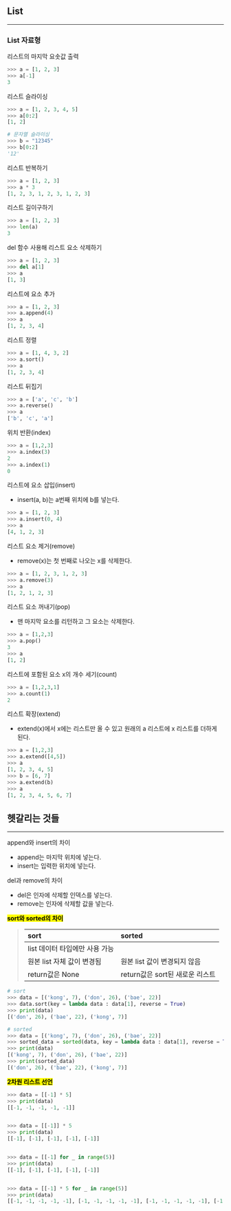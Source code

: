 ## **List**
---
### List 자료형
리스트의 마지막 요솟값 출력
```python
>>> a = [1, 2, 3]
>>> a[-1]
3
```

리스트 슬라이싱
```python
>>> a = [1, 2, 3, 4, 5]
>>> a[0:2]
[1, 2]

# 문자열 슬라이싱
>>> b = "12345"
>>> b[0:2]
'12'
```

리스트 반복하기
```python
>>> a = [1, 2, 3]
>>> a * 3
[1, 2, 3, 1, 2, 3, 1, 2, 3]
```

리스트 길이구하기
```python
>>> a = [1, 2, 3]
>>> len(a)
3
```

del 함수 사용해 리스트 요소 삭제하기
```python
>>> a = [1, 2, 3]
>>> del a[1]
>>> a
[1, 3]
```

리스트에 요소 추가
```python
>>> a = [1, 2, 3]
>>> a.append(4)
>>> a
[1, 2, 3, 4]
```

리스트 정렬
```python
>>> a = [1, 4, 3, 2]
>>> a.sort()
>>> a
[1, 2, 3, 4]
```

리스트 뒤집기
```python
>>> a = ['a', 'c', 'b']
>>> a.reverse()
>>> a
['b', 'c', 'a']
```

위치 반환(index)
```python
>>> a = [1,2,3]
>>> a.index(3)
2
>>> a.index(1)
0
```

리스트에 요소 삽입(insert)
- insert(a, b)는 a번째 위치에 b를 넣는다.
```python
>>> a = [1, 2, 3]
>>> a.insert(0, 4)
>>> a
[4, 1, 2, 3]
```

리스트 요소 제거(remove)
- remove(x)는 첫 번째로 나오는 x를 삭제한다.
```python
>>> a = [1, 2, 3, 1, 2, 3]
>>> a.remove(3)
>>> a
[1, 2, 1, 2, 3]
```

리스트 요소 꺼내기(pop)
- 맨 마지막 요소를 리턴하고 그 요소는 삭제한다.
```python
>>> a = [1,2,3]
>>> a.pop()
3
>>> a
[1, 2]
```

리스트에 포함된 요소 x의 개수 세기(count)
```python
>>> a = [1,2,3,1]
>>> a.count(1)
2
```

리스트 확장(extend)
- extend(x)에서 x에는 리스트만 올 수 있고 원래의 a 리스트에 x 리스트를 더하게 된다.
```python
>>> a = [1,2,3]
>>> a.extend([4,5])
>>> a
[1, 2, 3, 4, 5]
>>> b = [6, 7]
>>> a.extend(b)
>>> a
[1, 2, 3, 4, 5, 6, 7]
```

## **헷갈리는 것들**
---
append와 insert의 차이
- append는 마지막 위치에 넣는다.
- insert는 입력한 위치에 넣는다.

del과 remove의 차이
- del은 인자에 삭제할 인덱스를 넣는다.
- remove는 인자에 삭제할 값을 넣는다.

<mark>**sort와 sorted의 차이**</mark>
>| sort | sorted |
>|:---|:---|
>| list 데이터 타입에만 사용 가능 |  |
>| 원본 list 자체 값이 변경됨 | 원본 list 값이 변경되지 않음 |
>| return값은 None | return값은 sort된 새로운 리스트 |
```python
# sort
>>> data = [('kong', 7), ('don', 26), ('bae', 22)]
>>> data.sort(key = lambda data : data[1], reverse = True)
>>> print(data)
[('don', 26), ('bae', 22), ('kong', 7)]

# sorted
>>> data = [('kong', 7), ('don', 26), ('bae', 22)]
>>> sorted_data = sorted(data, key = lambda data : data[1], reverse = True)
>>> print(data)
[('kong', 7), ('don', 26), ('bae', 22)]
>>> print(sorted_data)
[('don', 26), ('bae', 22), ('kong', 7)]
```

<mark>**2차원 리스트 선언**</mark>
```python
>>> data = [[-1] * 5]
>>> print(data)
[[-1, -1, -1, -1, -1]]


>>> data = [[-1]] * 5
>>> print(data)
[[-1], [-1], [-1], [-1], [-1]]


>>> data = [[-1] for _ in range(5)]
>>> print(data)
[[-1], [-1], [-1], [-1], [-1]]


>>> data = [[-1] * 5 for _ in range(5)]
>>> print(data)
[[-1, -1, -1, -1, -1], [-1, -1, -1, -1, -1], [-1, -1, -1, -1, -1], [-1, -1, -1, -1, -1], [-1, -1, -1, -1, -1]]
```